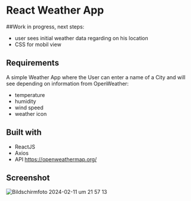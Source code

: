 # React Weather App

##Work in progress, next steps:
- user sees initial weather data regarding on his location
- CSS for mobil view

## Requirements
A simple Weather App where the User can enter a name of a City and will see depending on information from OpenWeather:

- temperature
- humidity
- wind speed
- weather icon 

## Built with
- ReactJS
- Axios
- API https://openweathermap.org/

## Screenshot
![Bildschirm­foto 2024-02-11 um 21 57 13](https://github.com/CBert2022/react-weather-app/assets/110911202/58608368-84e6-464c-8c66-b2cccae32f14)



